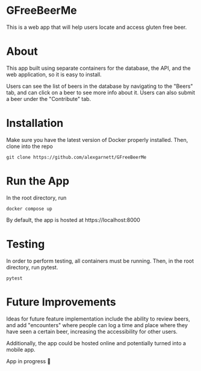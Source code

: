# GFreeBeerMe

This is a web app that will help users locate and access gluten free beer.

# About
This app built using separate containers for the database, the API, and the web application, so it is easy to install.

Users can see the list of beers in the database by navigating to the "Beers" tab, and can click on a beer to see more 
info about it. Users can also submit a beer under the "Contribute" tab.

# Installation
Make sure you have the latest version of Docker properly installed. Then, clone into the repo
```
git clone https://github.com/alexgarnett/GFreeBeerMe
```

# Run the App
In the root directory, run
```
docker compose up
```
By default, the app is hosted at https://localhost:8000

# Testing
In order to perform testing, all containers must be running. Then, in the root directory, run pytest.
```
pytest
```

# Future Improvements
Ideas for future feature implementation include the ability to review beers, and add "encounters" where people can log 
a time and place where they have seen a certain beer, increasing the accessibility for other users.

Additionally, the app could be hosted online and potentially turned into a mobile app.

App in progress :arrows_counterclockwise:
